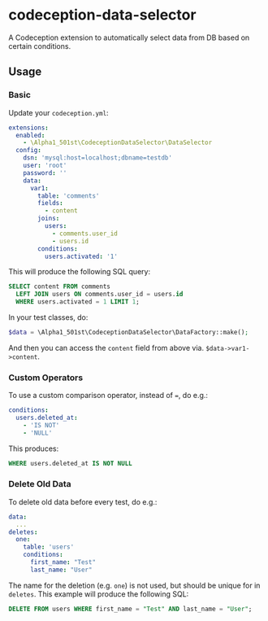 # codeception-data-selector
A Codeception extension to automatically select data from DB based on certain conditions.

## Usage

### Basic

Update your `codeception.yml`:

```yaml
extensions:
  enabled:
    - \Alpha1_501st\CodeceptionDataSelector\DataSelector
  config:
    dsn: 'mysql:host=localhost;dbname=testdb'
    user: 'root'
    password: ''
    data:
      var1:
        table: 'comments'
        fields:
          - content
        joins:
          users:
            - comments.user_id
            - users.id
        conditions:
          users.activated: '1'
```

This will produce the following SQL query:

```sql
SELECT content FROM comments
  LEFT JOIN users ON comments.user_id = users.id
  WHERE users.activated = 1 LIMIT 1;
```

In your test classes, do:

```php
$data = \Alpha1_501st\CodeceptionDataSelector\DataFactory::make();
```

And then you can access the `content` field from above via. `$data->var1->content`.

### Custom Operators

To use a custom comparison operator, instead of `=`, do e.g.:

```yaml
conditions:
  users.deleted_at:
    - 'IS NOT'
    - 'NULL'
```

This produces:

```sql
WHERE users.deleted_at IS NOT NULL
```

### Delete Old Data

To delete old data before every test, do e.g.:

```yaml
data:
  ...
deletes:
  one:
    table: 'users'
    conditions:
      first_name: "Test"
      last_name: "User"
```

The name for the deletion (e.g. `one`) is not used, but should be unique for in `deletes`. This example will produce the following SQL:

```sql
DELETE FROM users WHERE first_name = "Test" AND last_name = "User";
```
